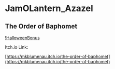 # JamOLantern_Azazel

## The Order of Baphomet
[!HalloweenBonus](Images/halloween_bonus.png)

Itch.io Link: 

[https://mkblumenau.itch.io/the-order-of-baphomet](https://mkblumenau.itch.io/the-order-of-baphomet)
